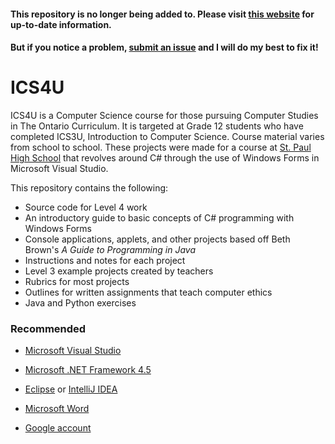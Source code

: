 #### This repository is no longer being added to. Please visit [this website](http://msmcdougall.com/) for up-to-date information.
#### But if you notice a problem, [submit an issue](https://github.com/ErikHumphrey/ics4u/issues) and I will do my best to fix it!
# ICS4U

ICS4U is a Computer Science course for those pursuing Computer Studies in The Ontario Curriculum. It is targeted at Grade 12 students who have completed ICS3U, Introduction to Computer Science. Course material varies from school to school. These projects were made for a course at [St. Paul High School](https://en.wikipedia.org/wiki/St._Paul_High_School_(Ottawa)) that revolves around C# through the use of Windows Forms in Microsoft Visual Studio.

This repository contains the following:

- Source code for Level 4 work
- An introductory guide to basic concepts of C# programming with Windows Forms
- Console applications, applets, and other projects based off Beth Brown's *A Guide to Programming in Java*
- Instructions and notes for each project
- Level 3 example projects created by teachers
- Rubrics for most projects
- Outlines for written assignments that teach computer ethics
- Java and Python exercises

### Recommended

- [Microsoft Visual Studio](https://www.visualstudio.com/post-download-vs?sku=community&clcid=0x409&downloadrename=true)

- [Microsoft .NET Framework 4.5](https://www.microsoft.com/en-ca/download/details.aspx?id=30653)

- [Eclipse](https://eclipse.org/ide/) or [IntelliJ IDEA](https://www.jetbrains.com/idea/)

- [Microsoft Word](https://products.office.com/en-ca/word)

- [Google account](https://accounts.google.com/SignUp?continue=https://myaccount.google.com/intro&hl=en_GB)


